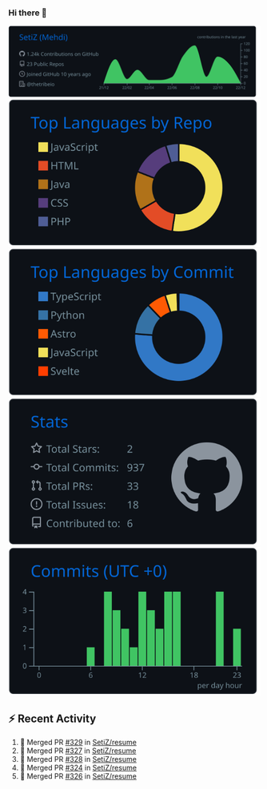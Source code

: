 ### Hi there 👋

![](https://raw.githubusercontent.com/SetiZ/SetiZ/master/profile-summary-card-output/github_dark/0-profile-details.svg)
![](https://raw.githubusercontent.com/SetiZ/SetiZ/master/profile-summary-card-output/github_dark/1-repos-per-language.svg)
![](https://raw.githubusercontent.com/SetiZ/SetiZ/master/profile-summary-card-output/github_dark/2-most-commit-language.svg)
![](https://raw.githubusercontent.com/SetiZ/SetiZ/master/profile-summary-card-output/github_dark/3-stats.svg)
![](https://raw.githubusercontent.com/SetiZ/SetiZ/master/profile-summary-card-output/github_dark/4-productive-time.svg)

## :zap: Recent Activity	

<!--START_SECTION:activity-->
1. 🎉 Merged PR [#329](https://github.com/SetiZ/resume/pull/329) in [SetiZ/resume](https://github.com/SetiZ/resume)
2. 🎉 Merged PR [#327](https://github.com/SetiZ/resume/pull/327) in [SetiZ/resume](https://github.com/SetiZ/resume)
3. 🎉 Merged PR [#328](https://github.com/SetiZ/resume/pull/328) in [SetiZ/resume](https://github.com/SetiZ/resume)
4. 🎉 Merged PR [#324](https://github.com/SetiZ/resume/pull/324) in [SetiZ/resume](https://github.com/SetiZ/resume)
5. 🎉 Merged PR [#326](https://github.com/SetiZ/resume/pull/326) in [SetiZ/resume](https://github.com/SetiZ/resume)
<!--END_SECTION:activity-->

<!--
**SetiZ/SetiZ** is a ✨ _special_ ✨ repository because its `README.md` (this file) appears on your GitHub profile.

Here are some ideas to get you started:

- 🔭 I’m currently working on ...
- 🌱 I’m currently learning ...
- 👯 I’m looking to collaborate on ...
- 🤔 I’m looking for help with ...
- 💬 Ask me about ...
- 📫 How to reach me: ...
- 😄 Pronouns: ...
- ⚡ Fun fact: ...
-->
